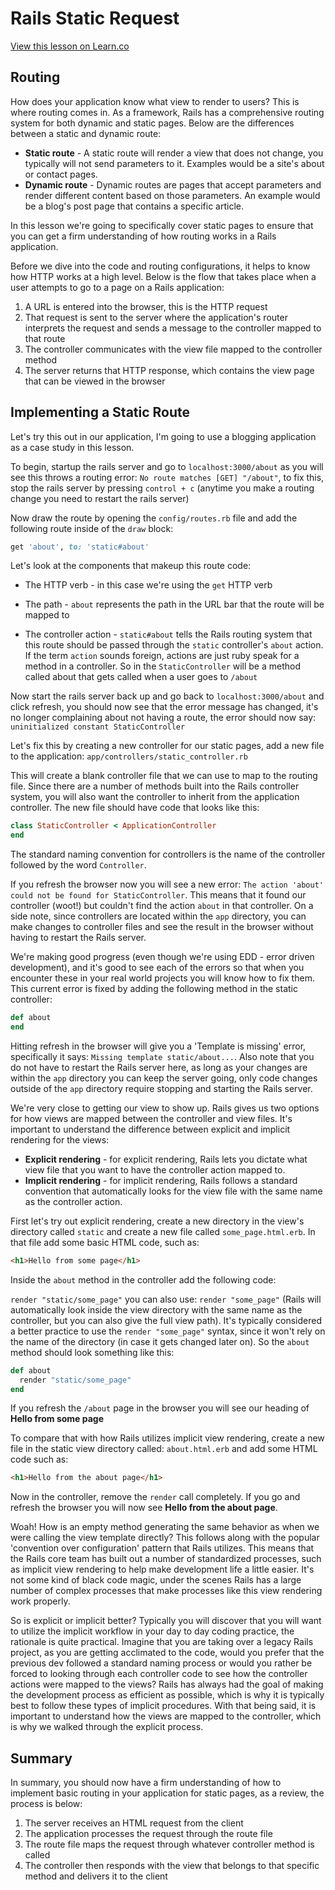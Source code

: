 # Rails Static Request

<a href='https://learn.co/lessons/rails-static-request-readme' data-visibility='hidden'>View this lesson on Learn.co</a>

## Routing

How does your application know what view to render to users? This is where routing comes in. As a framework, Rails has a comprehensive routing system for both dynamic and static pages. Below are the differences between a static and dynamic route:

* **Static route** - A static route will render a view that does not change, you typically will not send parameters to it. Examples would be a site's about or contact pages.
* **Dynamic route** - Dynamic routes are pages that accept parameters and render different content based on those parameters. An example would be a blog's post page that contains a specific article.

In this lesson we're going to specifically cover static pages to ensure that you can get a firm understanding of how routing works in a Rails application.

Before we dive into the code and routing configurations, it helps to know how HTTP works at a high level. Below is the flow that takes place when a user attempts to go to a page on a Rails application:

1. A URL is entered into the browser, this is the HTTP request
2. That request is sent to the server where the application's router interprets the request and sends a message to the controller mapped to that route
3. The controller communicates with the view file mapped to the controller method
4. The server returns that HTTP response, which contains the view page that can be viewed in the browser

## Implementing a Static Route

Let's try this out in our application, I'm going to use a blogging application as a case study in this lesson.

To begin, startup the rails server and go to ```localhost:3000/about``` as you will see this throws a routing error: ```No route matches [GET] "/about"```, to fix this, stop the rails server by pressing ```control + c``` (anytime you make a routing change you need to restart the rails server)

Now draw the route by opening the ```config/routes.rb``` file and add the following route inside of the ```draw``` block:

```ruby
get 'about', to: 'static#about'
````

Let's look at the components that makeup this route code:

* The HTTP verb - in this case we're using the `get` HTTP verb

* The path - `about` represents the path in the URL bar that the route will be mapped to

* The controller action - `static#about` tells the Rails routing system that this route should be passed through the `static` controller's `about` action. If the term `action` sounds foreign, actions are just ruby speak for a method in a controller. So in the `StaticController` will be a method called about that gets called when a user goes to `/about`

Now start the rails server back up and go back to ```localhost:3000/about``` and click refresh, you should now see that the error message has changed, it's no longer complaining about not having a route, the error should now say: ```uninitialized constant StaticController```

Let's fix this by creating a new controller for our static pages, add a new file to the application: `app/controllers/static_controller.rb`

This will create a blank controller file that we can use to map to the routing file. Since there are a number of methods built into the Rails controller system, you will also want the controller to inherit from the application controller. The new file should have code that looks like this:

```ruby
class StaticController < ApplicationController
end
```

The standard naming convention for controllers is the name of the controller followed by the word ```Controller```.

If you refresh the browser now you will see a new error: ```The action 'about' could not be found for StaticController```. This means that it found our controller (woot!) but couldn't find the action `about` in that controller. On a side note, since controllers are located within the `app` directory, you can make changes to controller files and see the result in the browser without having to restart the Rails server.

We're making good progress (even though we're using EDD - error driven development), and it's good to see each of the errors so that when you encounter these in your real world projects you will know how to fix them. This current error is fixed by adding the following method in the static controller:

```ruby
def about
end
```

Hitting refresh in the browser will give you a 'Template is missing' error, specifically it says: ```Missing template static/about...```. Also note that you do not have to restart the Rails server here, as long as your changes are within the `app` directory you can keep the server going, only code changes outside of the `app` directory require stopping and starting the Rails server.

We're very close to getting our view to show up. Rails gives us two options for how views are mapped between the controller and view files. It's important to understand the difference between explicit and implicit rendering for the views:

* **Explicit rendering** - for explicit rendering, Rails lets you dictate what view file that you want to have the controller action mapped to.
* **Implicit rendering** - for implicit rendering, Rails follows a standard convention that automatically looks for the view file with the same name as the controller action.

First let's try out explicit rendering, create a new directory in the view's directory called ```static``` and create a new file called ```some_page.html.erb```. In that file add some basic HTML code, such as:

```html
<h1>Hello from some page</h1>
```

Inside the `about` method in the controller add the following code:

`render "static/some_page"` you can also use: `render "some_page"` (Rails will automatically look inside the view directory with the same name as the controller, but you can also give the full view path). It's typically considered a better practice to use the `render "some_page"` syntax, since it won't rely on the name of the directory (in case it gets changed later on). So the `about` method should look something like this:

```ruby
def about
  render "static/some_page"
end
```

If you refresh the `/about` page in the browser you will see our heading of **Hello from some page**

To compare that with how Rails utilizes implicit view rendering, create a new file in the static view directory called: `about.html.erb` and add some HTML code such as:

```html
<h1>Hello from the about page</h1>
```

Now in the controller, remove the `render` call completely. If you go and refresh the browser you will now see **Hello from the about page**.

Woah! How is an empty method generating the same behavior as when we were calling the view template directly? This follows along with the popular 'convention over configuration' pattern that Rails utilizes. This means that the Rails core team has built out a number of standardized processes, such as implicit view rendering to help make development life a little easier. It's not some kind of black code magic, under the scenes Rails has a large number of complex processes that make processes like this view rendering work properly.

So is explicit or implicit better? Typically you will discover that you will want to utilize the implicit workflow in your day to day coding practice, the rationale is quite practical. Imagine that you are taking over a legacy Rails project, as you are getting acclimated to the code, would you prefer that the previous dev followed a standard naming process or would you rather be forced to looking through each controller code to see how the controller actions were mapped to the views? Rails has always had the goal of making the development process as efficient as possible, which is why it is typically best to follow these types of implicit procedures. With that being said, it is important to understand how the views are mapped to the controller, which is why we walked through the explicit process.

## Summary

In summary, you should now have a firm understanding of how to implement basic routing in your application for static pages, as a review, the process is below:

1. The server receives an HTML request from the client
2. The application processes the request through the route file
3. The route file maps the request through whatever controller method is called
4. The controller then responds with the view that belongs to that specific method and delivers it to the client
